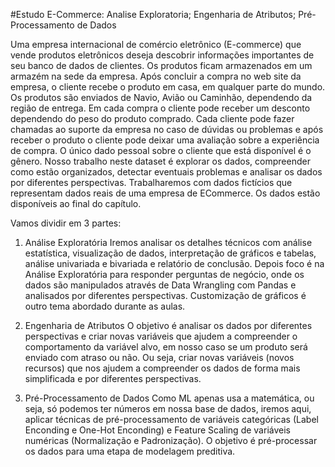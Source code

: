 #Estudo E-Commerce: Analise Exploratoria; Engenharia de Atributos; Pré-Processamento de Dados

Uma empresa internacional de comércio eletrônico (E-commerce) que vende produtos eletrônicos deseja descobrir informações importantes de seu banco de dados de clientes. 
Os produtos ficam armazenados em um armazém na sede da empresa. Após concluir a compra no web site da empresa, o cliente recebe o produto em casa, em qualquer parte do mundo. Os produtos são enviados de Navio, Avião ou Caminhão, dependendo da região de entrega. 
Em cada compra o cliente pode receber um desconto dependendo do peso do produto comprado. Cada cliente pode fazer chamadas ao suporte da empresa no caso de dúvidas ou problemas e após receber o produto o cliente pode deixar uma avaliação sobre a experiência de compra. O único dado pessoal sobre o cliente que está disponível é o gênero. 
Nosso trabalho neste dataset é explorar os dados, compreender como estão organizados, detectar eventuais problemas e analisar os dados por diferentes perspectivas. 
Trabalharemos com dados fictícios que representam dados reais de uma empresa de ECommerce. Os dados estão disponíveis ao final do capítulo.

Vamos dividir em 3 partes:

1)	Análise Exploratória
Iremos analisar os detalhes técnicos com análise estatística, visualização de dados, interpretação de gráficos e tabelas, análise univariada e bivariada e relatório de conclusão. 
Depois foco é na Análise Exploratória para responder perguntas de negócio, onde os dados são manipulados através de Data Wrangling com Pandas e analisados por diferentes perspectivas. Customização de gráficos é outro tema abordado durante as aulas.

2)	Engenharia de Atributos
O objetivo é analisar os dados por diferentes perspectivas e criar novas variáveis que ajudem a compreender o comportamento da variável alvo, em nosso caso se um produto será enviado com atraso ou não. Ou seja, criar novas variáveis (novos recursos) que nos ajudem a compreender os dados de forma mais simplificada e por diferentes perspectivas.

3)	Pré-Processamento de Dados
Como ML apenas usa a matemática, ou seja, só podemos ter números em nossa base de dados, iremos aqui, aplicar técnicas de pré-processamento de variáveis categóricas (Label Enconding e One-Hot Enconding) e Feature Scaling de variáveis numéricas (Normalização e Padronização).
O objetivo é pré-processar os dados para uma etapa de modelagem preditiva.


